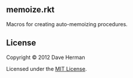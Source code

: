## memoize.rkt

Macros for creating auto-memoizing procedures.

## License

Copyright © 2012 Dave Herman

Licensed under the [MIT License](http://mit-license.org).
